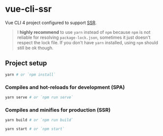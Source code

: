 # vue-cli-ssr

Vue CLI 4 project configured to support [SSR](https://ssr.vuejs.org/).

> I **highly recommend** to use `yarn` instead of `npm` because `npm` is not reliable for resolving `package-lock.json`, sometimes it just doesn't respect the lock file. If you don't have `yarn` installed, using `npm` should still be ok though.

## Project setup
```bash
yarn # or `npm install`
```

### Compiles and hot-reloads for development (SPA)
```bash
yarn serve # or `npm run serve`
```

### Compiles and minifies for production (SSR)
```bash
yarn build # or `npm run build`

yarn start # or `npm start`
```
